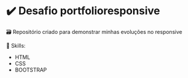 # ✔️ Desafio portfolioresponsive

🗃️ Repositório criado para demonstrar minhas evoluções no responsive

🚩 Skills:
- HTML
- CSS
- BOOTSTRAP
